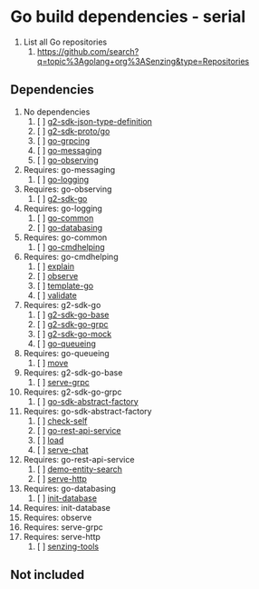 # Go build dependencies - serial

1. List all Go repositories
    1. <https://github.com/search?q=topic%3Agolang+org%3ASenzing&type=Repositories>

## Dependencies

1. No dependencies
    1. [ ] [g2-sdk-json-type-definition](https://github.com/senzing-garage/g2-sdk-json-type-definition)
    1. [ ] [g2-sdk-proto/go](https://github.com/senzing-garage/g2-sdk-proto/go)
    1. [ ] [go-grpcing](https://github.com/senzing-garage/go-grpcing)
    1. [ ] [go-messaging](https://github.com/senzing-garage/go-messaging)
    1. [ ] [go-observing](https://github.com/senzing-garage/go-observing)
1. Requires: go-messaging
    1. [ ] [go-logging](https://github.com/senzing-garage/go-logging)
1. Requires: go-observing
    1. [ ] [g2-sdk-go](https://github.com/senzing-garage/g2-sdk-go)
1. Requires: go-logging
    1. [ ] [go-common](https://github.com/senzing-garage/go-common)
    1. [ ] [go-databasing](https://github.com/senzing-garage/go-databasing)
1. Requires: go-common
    1. [ ] [go-cmdhelping](https://github.com/senzing-garage/go-cmdhelping)
1. Requires: go-cmdhelping
    1. [ ] [explain](https://github.com/senzing-garage/explain)
    1. [ ] [observe](https://github.com/senzing-garage/observe)
    1. [ ] [template-go](https://github.com/senzing-garage/template-go)
    1. [ ] [validate](https://github.com/senzing-garage/validate)
1. Requires: g2-sdk-go
    1. [ ] [g2-sdk-go-base](https://github.com/senzing-garage/g2-sdk-go-base)
    1. [ ] [g2-sdk-go-grpc](https://github.com/senzing-garage/g2-sdk-go-grpc)
    1. [ ] [g2-sdk-go-mock](https://github.com/senzing-garage/g2-sdk-go-mock)
    1. [ ] [go-queueing](https://github.com/senzing-garage/go-queueing)
1. Requires: go-queueing
    1. [ ] [move](https://github.com/senzing-garage/move)
1. Requires: g2-sdk-go-base
    1. [ ] [serve-grpc](https://github.com/senzing-garage/serve-grpc)
1. Requires: g2-sdk-go-grpc
    1. [ ] [go-sdk-abstract-factory](https://github.com/senzing-garage/go-sdk-abstract-factory)
1. Requires: go-sdk-abstract-factory
    1. [ ] [check-self](https://github.com/senzing-garage/check-self)
    1. [ ] [go-rest-api-service](https://github.com/senzing-garage/go-rest-api-service)
    1. [ ] [load](https://github.com/senzing-garage/load)
    1. [ ] [serve-chat](https://github.com/senzing-garage/serve-chat)
1. Requires: go-rest-api-service
    1. [ ] [demo-entity-search](https://github.com/senzing-garage/demo-entity-search)
    1. [ ] [serve-http](https://github.com/senzing-garage/serve-http)
1. Requires: go-databasing
    1. [ ] [init-database](https://github.com/senzing-garage/init-database)
1. Requires: init-database
1. Requires: observe
1. Requires: serve-grpc
1. Requires: serve-http
    1. [ ] [senzing-tools](https://github.com/senzing-garage/senzing-tools)

## Not included

